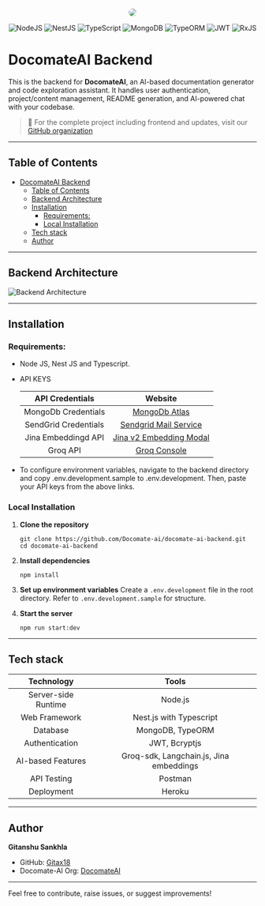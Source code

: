 <p align="center">
  <img src="https://avatars.githubusercontent.com/u/207241261?s=200&v=4" style="border-radius: 1rem; border: 1px solid #fff;"/>
</p>

<div align="center">

![NodeJS](https://img.shields.io/badge/node.js-6DA55F?style=for-the-badge&logo=node.js&logoColor=white)
![NestJS](https://img.shields.io/badge/nestjs-%23E0234E.svg?style=for-the-badge&logo=nestjs&logoColor=white)
![TypeScript](https://img.shields.io/badge/typescript-%23007ACC.svg?style=for-the-badge&logo=typescript&logoColor=white)
![MongoDB](https://img.shields.io/badge/MongoDB-%234ea94b.svg?style=for-the-badge&logo=mongodb&logoColor=white)
![TypeORM](https://img.shields.io/badge/TypeORM-FE0803.svg?style=for-the-badge&logo=typeorm&logoColor=white)
![JWT](https://img.shields.io/badge/JWT-black?style=for-the-badge&logo=JSON%20web%20tokens)
![RxJS](https://img.shields.io/badge/rxjs-%23B7178C.svg?style=for-the-badge&logo=reactivex&logoColor=white)

</div>

# DocomateAI Backend

This is the backend for **DocomateAI**, an AI-based documentation generator and code exploration assistant. It handles user authentication, project/content management, README generation, and AI-powered chat with your codebase.

> 📌 For the complete project including frontend and updates, visit our [GitHub organization](https://github.com/docomate-ai)

---

## Table of Contents

- [DocomateAI Backend](#docomateai-backend)
  - [Table of Contents](#table-of-contents)
  - [Backend Architecture](#backend-architecture)
  - [Installation](#installation)
    - [Requirements:](#requirements)
    - [Local Installation](#local-installation)
  - [Tech stack](#tech-stack)
  - [Author](#author)

---

## Backend Architecture

![Backend Architecture](https://res.cloudinary.com/dodtu65mt/image/upload/v1745505741/docomate_ai_ih24or.png)

---

## Installation

### Requirements:

- Node JS, Nest JS and Typescript.
- API KEYS

  | **API Credentials**  |                      **Website**                       |
  | :------------------: | :----------------------------------------------------: |
  | MongoDb Credentials  | [MongoDb Atlas](https://www.mongodb.com/cloud/atlas/)  |
  | SendGrid Credentials |  [Sendgrid Mail Service](https://sendgrid.com/en-us)   |
  | Jina Embeddingd API  | [Jina v2 Embedding Modal](https://jina.ai/embeddings/) |
  |       Groq API       |     [Groq Console](https://console.groq.com/keys)      |

- To configure environment variables, navigate to the backend directory and copy .env.development.sample to .env.development. Then, paste your API keys from the above links.

### Local Installation

1. **Clone the repository**

   ```
   git clone https://github.com/Docomate-ai/docomate-ai-backend.git
   cd docomate-ai-backend
   ```

2. **Install dependencies**

   ```
   npm install
   ```

3. **Set up environment variables**
   Create a `.env.development` file in the root directory. Refer to `.env.development.sample` for structure.

4. **Start the server**
   ```
   npm run start:dev
   ```

---

## Tech stack

|   **Technology**    |                **Tools**                |
| :-----------------: | :-------------------------------------: |
| Server-side Runtime |                 Node.js                 |
|    Web Framework    |         Nest.js with Typescript         |
|      Database       |            MongoDB, TypeORM             |
|   Authentication    |              JWT, Bcryptjs              |
|  AI-based Features  | Groq-sdk, Langchain.js, Jina embeddings |
|     API Testing     |                 Postman                 |
|     Deployment      |                 Heroku                  |

---

## Author

**Gitanshu Sankhla**

- GitHub: [Gitax18](https://github.com/Gitax18)
- Docomate-AI Org: [DocomateAI](https://github.com/docomate-ai)

---

Feel free to contribute, raise issues, or suggest improvements!
